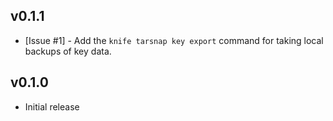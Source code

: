 ## v0.1.1

* [Issue #1] - Add the `knife tarsnap key export` command for taking local backups of key data.


## v0.1.0

* Initial release
